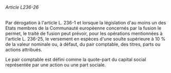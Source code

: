 ###### Article L236-26

Par dérogation à l'article L. 236-1 et lorsque la législation d'au moins un des Etats membres de la Communauté européenne concernés par la fusion le permet, le traité de fusion peut prévoir, pour les opérations mentionnées à l'article L. 236-25, le versement en espèces d'une soulte supérieure à 10 % de la valeur nominale ou, à défaut, du pair comptable, des titres, parts ou actions attribués.

Le pair comptable est défini comme la quote-part du capital social représentée par une action ou une part sociale.

